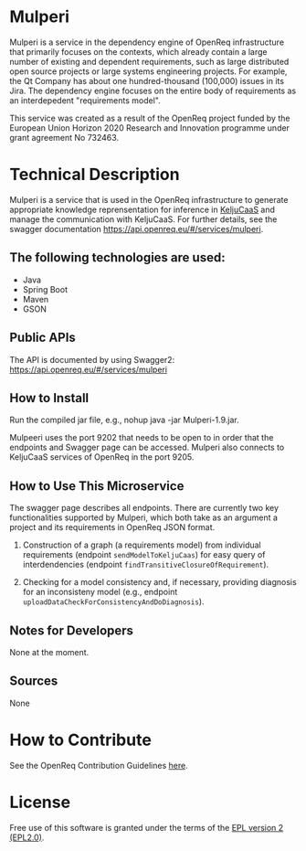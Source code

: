 # Mulperi

Mulperi is a service in the dependency engine of OpenReq infrastructure that primarily focuses on the contexts, which already contain a large number of existing and dependent requirements, such as large distributed open source projects or large systems engineering projects. For example, the Qt Company has about one hundred-thousand (100,000) issues in its Jira. The dependency engine focuses on the entire body of requirements as an interdepedent "requirements model".

This service was created as a result of the OpenReq project funded by the European Union Horizon 2020 Research and Innovation programme under grant agreement No 732463.

# Technical Description

Mulperi is a service that is used in the OpenReq infrastructure to generate appropriate knowledge reprensentation for inference in [KeljuCaaS](https://github.com/OpenReqEU/keljucaas/) and manage the communication with KeljuCaaS.  For further details, see the swagger documentation https://api.openreq.eu/#/services/mulperi.


## The following technologies are used:
- Java
- Spring Boot
- Maven
- GSON

	
## Public APIs

The API is documented by using Swagger2: https://api.openreq.eu/#/services/mulperi


## How to Install

Run the compiled jar file, e.g., nohup java -jar Mulperi-1.9.jar.

Mulpeeri uses the port 9202 that needs to be open to in order that the endpoints and Swagger page can be accessed. Mulperi also connects to KeljuCaaS services of OpenReq in the port 9205.

## How to Use This Microservice

The swagger page describes all endpoints. There are currently two key functionalities supported by Mulperi, which both take as an argument a project and its requirements in OpenReq JSON format.

1) Construction of a graph (a requirements model) from individual requirements (endpoint 
`sendModelToKeljuCaas`) for easy query of interdendencies (endpoint `findTransitiveClosureOfRequirement`). 

2) Checking for a model consistency and, if necessary, providing diagnosis for an inconsisteny model (e.g., endpoint `uploadDataCheckForConsistencyAndDoDiagnosis`).

## Notes for Developers

None at the moment.

## Sources

None

# How to Contribute
See the OpenReq Contribution Guidelines [here](https://github.com/OpenReqEU/OpenReq/blob/master/CONTRIBUTING.md).

# License

Free use of this software is granted under the terms of the [EPL version 2 (EPL2.0)](https://www.eclipse.org/legal/epl-2.0/).
